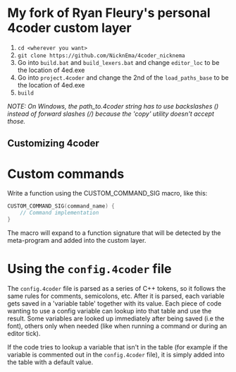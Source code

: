 # My fork of Ryan Fleury's personal 4coder custom layer

1. `cd <wherever you want>`
2. `git clone https://github.com/NicknEma/4coder_nicknema`
3. Go into `build.bat` and `build_lexers.bat` and change `editor_loc` to be the location of 4ed.exe
4. Go into `project.4coder` and change the 2nd of the `load_paths_base` to be the location of 4ed.exe
5. `build`

_NOTE: On Windows, the path_to.4coder string has to use backslashes (\) instead of forward slashes (/) because the 'copy' utility doesn't accept those._

## Customizing 4coder

# Custom commands

Write a function using the CUSTOM_COMMAND_SIG macro, like this:

```C
CUSTOM_COMMAND_SIG(command_name) {
	// Command implementation
}
```

The macro will expand to a function signature that will be detected by the meta-program and added into the custom layer.

# Using the `config.4coder` file

The `config.4coder` file is parsed as a series of C++ tokens, so it follows the same rules for comments, semicolons, etc. After it is parsed, each variable gets saved in a 'variable table' together with its value. Each piece of code wanting to use a config variable can lookup into that table and use the result. Some variables are looked up immediately after being saved (i.e the font), others only when needed (like when running a command or during an editor tick).

If the code tries to lookup a variable that isn't in the table (for example if the variable is commented out in the `config.4coder` file), it is simply added into the table with a default value.
